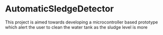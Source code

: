 # AutomaticSledgeDetector
This project is aimed towards developing a microcontroller based prototype which alert the user to clean the water tank as the sludge level is more
